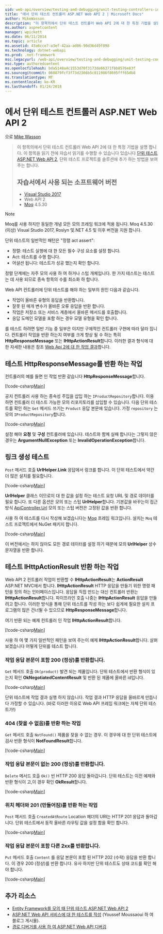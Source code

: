 ```yaml
---
uid: web-api/overview/testing-and-debugging/unit-testing-controllers-in-web-api
title: "에서 단위 테스트 컨트롤러 ASP.NET Web API 2 | Microsoft Docs"
author: MikeWasson
description: "이 항목의에서 단위 테스트 컨트롤러 Web API 2에 대 한 특정 기법을 설명 합니다. 이 항목을 읽기 전에 자습서 단위를 읽기만 할 수 있습니다..."
ms.author: aspnetcontent
manager: wpickett
ms.date: 06/11/2014
ms.topic: article
ms.assetid: 43a6cce7-a3ef-42aa-ad06-90d36d49f098
ms.technology: dotnet-webapi
ms.prod: .net-framework
msc.legacyurl: /web-api/overview/testing-and-debugging/unit-testing-controllers-in-web-api
msc.type: authoredcontent
ms.openlocfilehash: bda5148a4c1553d70f3173de66371fbb8576e83f
ms.sourcegitcommit: 060879fcf3f73d2366b5c811986f8695fff65db8
ms.translationtype: MT
ms.contentlocale: ko-KR
ms.lasthandoff: 01/24/2018
---
```

<a name="unit-testing-controllers-in-aspnet-web-api-2"></a>에서 단위 테스트 컨트롤러 ASP.NET Web API 2
====================
으로 [Mike Wasson](https://github.com/MikeWasson)

> 이 항목의에서 단위 테스트 컨트롤러 Web API 2에 대 한 특정 기법을 설명 합니다. 이 항목을 읽기 전에 자습서 읽기를 수행할 수 있습니다 있습니다 [단위 테스트 ASP.NET Web API 2](unit-testing-with-aspnet-web-api.md), 단위 테스트 프로젝트를 솔루션에 추가 하는 방법을 보여 주는 합니다.
> 
> ## <a name="software-versions-used-in-the-tutorial"></a>자습서에서 사용 되는 소프트웨어 버전
> 
> - [Visual Studio 2017](https://www.visualstudio.com/vs/)
> - Web API 2
> - [Moq](https://github.com/Moq) 4.5.30

> [!NOTE]
> Moq를 사용 하지만 동일한 개념 모든 모의 프레임 워크에 적용 됩니다. Moq 4.5.30 (이상) Visual Studio 2017, Roslyn 및.NET 4.5 및 이후 버전을 지원 합니다.

단위 테스트의 일반적인 패턴은 &quot;정렬 act assert&quot;:

- 정렬: 테스트 실행에 대 한 모든 필수 구성 요소를 설정 합니다.
- Act: 테스트를 수행 합니다.
- 어설션 됩니다: 테스트가 성공 했는지 확인 합니다.

정렬 단계에는 자주 모의 사용 하 여 하거나 스텁 개체입니다. 한 가지 테스트는 테스트는 데 사용 되므로 종속 항목의 수를 최소화 하 합니다.

Web API 컨트롤러에 단위 테스트를 해야 하는 일부의 원인 다음과 같습니다.

- 작업이 올바른 유형의 응답을 반환합니다.
- 잘못 된 매개 변수가 올바른 오류 응답을 반환 합니다.
- 작업은 저장소 또는 서비스 계층에서 올바른 메서드를 호출합니다.
- 응답 도메인 모델을 포함 하는 경우 모델 유형을 확인 합니다.

를 테스트 하려면 일반 기능 중 일부은 이지만 구체적인 컨트롤러 구현에 따라 달라 집니다. 컨트롤러 작업을 반환 하는지 여부를 크게 향상 될 수 하는 특히 **HttpResponseMessage** 또는 **IHttpActionResult**합니다. 이러한 결과 형식에 대 한 자세한 내용은 참조 [Web Api 2에 대 한 작업 결과](../getting-started-with-aspnet-web-api/action-results.md)합니다.

## <a name="testing-actions-that-return-httpresponsemessage"></a>테스트 HttpResponseMessage를 반환 하는 작업

컨트롤러의 예를 들면 인 작업 반환 같습니다 **HttpResponseMessage**합니다.

[!code-csharp[Main](unit-testing-controllers-in-web-api/samples/sample1.cs)]

공지 컨트롤러 사용 하는 종속성 주입을 삽입 하는 `IProductRepository`합니다. 이용 하면 컨트롤러 더 테스트 가능한 모의 리포지토리를 삽입할 수 있습니다. 다음 단위 테스트를 확인 하는 `Get` 메서드 쓰기는 `Product` 응답 본문에 있습니다. 가정 `repository` 는 모의 `IProductRepository`합니다.

[!code-csharp[Main](unit-testing-controllers-in-web-api/samples/sample2.cs)]

설정 해야 **요청** 및 **구성** 컨트롤러에 있습니다. 테스트와 함께 실패 합니다는 그렇지 않은 경우는 **ArgumentNullException** 또는 **InvalidOperationException**합니다.

## <a name="testing-link-generation"></a>링크 생성 테스트

`Post` 메서드 호출 **UrlHelper.Link** 응답에서 링크를 합니다. 이 단위 테스트에서 약간 더 많은 설치를 필요합니다.

[!code-csharp[Main](unit-testing-controllers-in-web-api/samples/sample3.cs)]

**UrlHelper** 클래스 이므로이 대 한 값을 설정 하는 테스트 요청 URL 및 경로 데이터를 필요 합니다. 또 다른 옵션은 모의 또는 스텁 **UrlHelper**합니다. 기본값을 바꾸는이 접근 방식 [ApiController.Url](https://msdn.microsoft.com/library/system.web.http.apicontroller.url.aspx) 모의 또는 스텁 버전은 고정된 값을 반환 합니다.

사용 하 여 테스트를 다시 작성해 보겠습니다는 [Moq](https://github.com/Moq) 프레임 워크입니다. 설치는 `Moq` 테스트 프로젝트에서 NuGet 패키지 합니다.

[!code-csharp[Main](unit-testing-controllers-in-web-api/samples/sample4.cs)]

이 버전에서는 하지 않아도 모든 경로 데이터를 설정 하기 때문에 모의 **UrlHelper** 상수 문자열을 반환 합니다.


## <a name="testing-actions-that-return-ihttpactionresult"></a>테스트 IHttpActionResult 반환 하는 작업

Web API 2 컨트롤러 작업이 반환할 수 **IHttpActionResult**는 **ActionResult** ASP.NET MVC에서 합니다. **IHttpActionResult** HTTP 응답을 만들기 위한 명령 패턴을 정의 하는 인터페이스입니다. 응답을 직접 만드는 대신 컨트롤러 반환는 **IHttpActionResult**합니다. 파이프라인 호출 나중는 **IHttpActionResult** 응답을 만들려고 합니다. 이러한 방식을 통해 단위 테스트를 작성 하는 보다 쉽게에 필요한 설치 프로그램의 많은 건너뛸 수 있으므로 **HttpResponseMessage**합니다.

여기 반환 되는 예제 컨트롤러 인 작업 **IHttpActionResult**합니다.

[!code-csharp[Main](unit-testing-controllers-in-web-api/samples/sample5.cs)]

사용 하 여 몇 가지 일반적인 패턴을 보여 주는이 예제 **IHttpActionResult**합니다. 살펴보겠습니다 어떻게 단위를 테스트 합니다.

### <a name="action-returns-200-ok-with-a-response-body"></a>작업 응답 본문이 포함 200 (정상)를 반환합니다.

`Get` 메서드 호출 `Ok(product)` 발견 되는 제품입니다. 단위 테스트에서 반환 형식이 있는지 확인 **OkNegotiatedContentResult** 및 반환 된 제품에 올바른 id입니다.

[!code-csharp[Main](unit-testing-controllers-in-web-api/samples/sample6.cs)]

단위 테스트에 작업 결과 실행 하지 않습니다. 작업 결과 HTTP 응답을 올바르게 만듭니다 가정할 수 있습니다. (바로 이러한 이유로 Web API 프레임 워크에는 자체 단위 테스트가!)

### <a name="action-returns-404-not-found"></a>404 (찾을 수 없음)를 반환 하는 작업

`Get` 메서드 호출 `NotFound()` 제품을 찾을 수 없는 경우. 이 경우에 대 한 단위 테스트에 검사 반환 형식이 **NotFoundResult**합니다.

[!code-csharp[Main](unit-testing-controllers-in-web-api/samples/sample7.cs)]

### <a name="action-returns-200-ok-with-no-response-body"></a>작업 응답 본문이 없는 200 (정상)를 반환합니다.

`Delete` 메서드 호출 `Ok()` 빈 HTTP 200 응답 돌아갑니다. 단위 테스트는 이전 예제와 반환 형식이 고,이 경우 확인 **OkResult**합니다.

[!code-csharp[Main](unit-testing-controllers-in-web-api/samples/sample8.cs)]

### <a name="action-returns-201-created-with-a-location-header"></a>위치 헤더와 201 (만들어짐)를 반환 하는 작업

`Post` 메서드 호출 `CreatedAtRoute` Location 헤더의 URI는 HTTP 201 응답과 돌아갑니다. 단위 테스트에서 동작 올바른 라우팅 값을 설정 함을 확인 합니다.

[!code-csharp[Main](unit-testing-controllers-in-web-api/samples/sample9.cs)]

### <a name="action-returns-another-2xx-with-a-response-body"></a>작업 응답 본문이 포함 다른 2xx를 반환합니다.

`Put` 메서드 호출 `Content` 를 응답 본문이 포함 된 HTTP 202 (수락) 응답을 반환 합니다. 이 경우 200 (정상)를 반환 합니다. 유사 하지만 단위 테스트도 상태 코드를 확인 해야 합니다.

[!code-csharp[Main](unit-testing-controllers-in-web-api/samples/sample10.cs)]

## <a name="additional-resources"></a>추가 리소스

- [Entity Framework를 모의 때 단위 테스트 ASP.NET Web API 2](mocking-entity-framework-when-unit-testing-aspnet-web-api-2.md)
- [ASP.NET Web API 서비스에 대 한 테스트를 작성](https://blogs.msdn.com/b/youssefm/archive/2013/01/28/writing-tests-for-an-asp-net-webapi-service.aspx) (Youssef Moussaoui 하 여 블로그 게시물).
- [경로 디버거를 사용 하 여 ASP.NET Web API 디버깅](https://blogs.msdn.com/b/webdev/archive/2013/04/04/debugging-asp-net-web-api-with-route-debugger.aspx)
